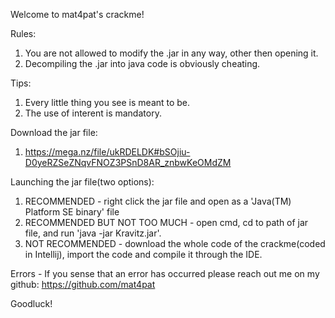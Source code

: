 Welcome to mat4pat's crackme!

Rules:
1. You are not allowed to modify the .jar in any way, other then opening it.
2. Decompiling the .jar into java code is obviously cheating.


Tips:
1. Every little thing you see is meant to be.
2. The use of interent is mandatory.


Download the jar file:
1. https://mega.nz/file/ukRDELDK#bSOjiu-D0yeRZSeZNqvFNOZ3PSnD8AR_znbwKeOMdZM

Launching the jar file(two options):
1. RECOMMENDED - right click the jar file and open as a 'Java(TM) Platform SE binary' file
2. RECOMMENDED BUT NOT TOO MUCH - open cmd, cd to path of jar file, and run 'java -jar Kravitz.jar'.
3. NOT RECOMMENDED - download the whole code of the crackme(coded in Intellij),
import the code and compile it through the IDE.

Errors -
If you sense that an error has occurred please reach out me on my github:
https://github.com/mat4pat

Goodluck!
